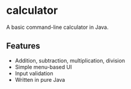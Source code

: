 # calculator
A basic command-line calculator in Java.

## Features

- Addition, subtraction, multiplication, division
- Simple menu-based UI
- Input validation
- Written in pure Java
